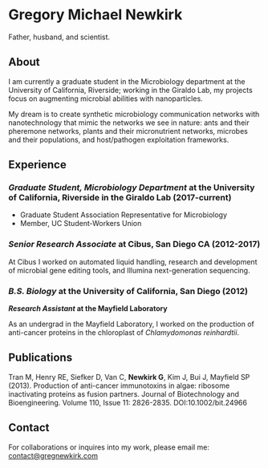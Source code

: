 # Gregory Michael Newkirk

Father, husband, and scientist. 

## About

I am currently a graduate student in the Microbiology department at the University of California, Riverside; working in the Giraldo Lab, my projects focus on augmenting microbial abilities with nanoparticles. 

My dream is to create synthetic microbiology communication networks with nanotechnology that mimic the networks we see in nature: ants and their pheremone networks, plants and their micronutrient networks, microbes and their populations, and host/pathogen exploitation frameworks.

## Experience

### _Graduate Student, Microbiology Department_ at the University of California, Riverside in the Giraldo Lab (2017-current)

- Graduate Student Association Representative for Microbiology
- Member, UC Student-Workers Union

### _Senior Research Associate_ at Cibus, San Diego CA (2012-2017)
At Cibus I worked on automated liquid handling, research and development of microbial gene editing tools, and Illumina next-generation sequencing. 

### _B.S. Biology_ at the University of California, San Diego (2012)
**_Research Assistant_ at the Mayfield Laboratory**

As an undergrad in the Mayfield Laboratory, I worked on the production of anti-cancer proteins in the chloroplast of _Chlamydomonas reinhardtii_. 

## Publications

Tran M, Henry RE, Siefker D, Van C, **Newkirk G**, Kim J, Bui J, Mayfield SP (2013). Production of anti-cancer immunotoxins in algae: ribosome inactivating proteins as fusion partners. Journal of Biotechnology and Bioengineering. Volume 110, Issue 11: 2826-2835. DOI:10.1002/bit.24966

## Contact

For collaborations or inquires into my work, please email me: contact@gregnewkirk.com
